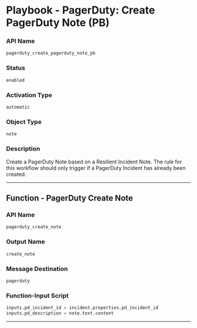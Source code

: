 <!--
    DO NOT MANUALLY EDIT THIS FILE
    THIS FILE IS AUTOMATICALLY GENERATED WITH resilient-sdk codegen
    Generated with resilient-sdk v49.0.4423
-->

# Playbook - PagerDuty: Create PagerDuty Note (PB)

### API Name
`pagerduty_create_pagerduty_note_pb`

### Status
`enabled`

### Activation Type
`automatic`

### Object Type
`note`

### Description
Create a PagerDuty Note based on a Resilient Incident Note. The rule for this workflow should only trigger if a PagerDuty Incident has already been created.


---
## Function - PagerDuty Create Note

### API Name
`pagerduty_create_note`

### Output Name
`create_note`

### Message Destination
`pagerduty`

### Function-Input Script
```python
inputs.pd_incident_id = incident.properties.pd_incident_id
inputs.pd_description = note.text.content
```

---

